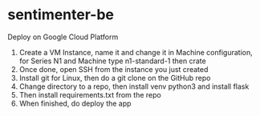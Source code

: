 # sentimenter-be

Deploy on Google Cloud Platform

1. Create a VM Instance, name it and change it in Machine configuration, for Series N1 and Machine type n1-standard-1 then crate
2. Once done, open SSH from the instance you just created
3. Install git for Linux, then do a git clone on the GitHub repo
4. Change directory to a repo, then install venv python3 and install flask
5. Then install requirements.txt from the repo
6. When finished, do deploy the app
